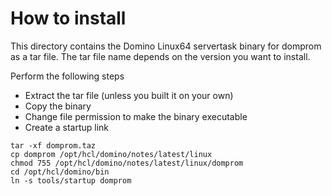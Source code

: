 # How to install

This directory contains the Domino Linux64 servertask binary for domprom as a tar file.
The tar file name depends on the version you want to install.


Perform the following steps

- Extract the tar file (unless you built it on your own)
- Copy the binary
- Change file permission to make the binary executable
- Create a startup link

```
tar -xf domprom.taz
cp domprom /opt/hcl/domino/notes/latest/linux
chmod 755 /opt/hcl/domino/notes/latest/linux/domprom
cd /opt/hcl/domino/bin
ln -s tools/startup domprom
```
